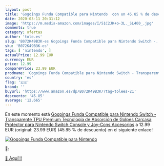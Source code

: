 ```yaml
---
layout: post
title: 'Gogoings Funda Compatible para Nintendo  con un 45.85 % de descuento'
date: 2020-03-11 20:31:12
image: 'https://m.media-amazon.com/images/I/51C2JK+o-3L._SL400_.jpg'
comments: true
category: ofertas
author: 'tole.es'
slug: 'B072K49B3K-es Gogoings Funda Compatible para Nintendo Switch -...'
sku: 'B072K49B3K-es'
tags: [ 'nintendo', ]
actualPrice: 12.99 EUR
currency: EUR
price: 12.99
comparePrice: 23.99 EUR
prodname: 'Gogoings Funda Compatible para Nintendo Switch - Transparente TPU Premium Tecnología de Absorción de Golpes Carcasa Protector para Nintendo Switch Console y Joy-Cons Accesorios'
country: 'es'
flag: '🇪🇸'
brand: ''
buyurl: 'https://www.amazon.es/dp/B072K49B3K/?tag=tolees-21'
descuento: '45.85'
average: '12.665'
---
```


En este momento está [Gogoings Funda Compatible para Nintendo Switch - Transparente TPU Premium Tecnología de Absorción de Golpes Carcasa Protector para Nintendo Switch Console y Joy-Cons Accesorios](https://www.amazon.es/dp/B072K49B3K/?tag=tolees-21) a 12.99 EUR (original: 23.99 EUR) (45.85 %  de descuento) en el siguiente enlace!

[![Gogoings Funda Compatible para Nintendo ](https://m.media-amazon.com/images/I/51C2JK+o-3L._SL400_.jpg)](https://www.amazon.es/dp/B072K49B3K/?tag=tolees-21)

🔎:


[🛒 Aquí!!!](https://www.amazon.es/dp/B072K49B3K/?tag=tolees-21)
